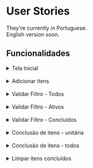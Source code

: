 # User Stories
They're currently in Portuguese.<br>
English version soon.
## Funcionalidades

<details> 
<summary>
Tela Inicial
</summary>

### User Story
    Eu como usuário da aplicação
    Gostaria de possuir um campo para adicionar minha tarefa
    Porque assim inicio a minha lista de tarefa


### Regras de Negócio
#### RN1:
    Possuir um campo de input com uma arial label escrito "O que preciso fazer?

### Critérios de Aceite
 #### CA01:
    Dado que estou na aplicação 
    Quando visualizo o campo de input
    Então consigo adicionar o texto
    E o mesmo possui arial label

</details>
<br>
<details> 
<summary>
Adicionar itens
</summary>

### User Story
    Eu como usuário da aplicação
    Gostaria de criar a minha lista
    Porque assim consigo saber o que ja foi feito

### Regras de Negócio
#### RN1: 
    Ao adicionar o primeiro item na lista, deve ser exibido no rodapé da lista uma sequência de filtros
#### RN2:
    Quando adicionado um item a lista, o mesmo deve possuir um radio button para a sua conclusão e um X para a sua exclusão
#### RN3:
    No rodapé, deve ser incluido a quantidade de itens a serem resolvidos e a opção de filtro (Todos, Ativos, Concluidos)
#### RN4:
    Ser incluido no input, a opção de marcar todos, onde irá marcar todos os itens da lista como Concluidos

### Critérios de Aceite
#### CA01:
    Dado que foi adicionado um item ao nosso checklist
    Quando exibido na lista
    Então o rodapé deve estar abaixo dos itens a serem realizados
    E o mesmo possui arial label
#### CA02:
    Dado que foi adicionado a lista
    Quando visualizo este item
    Então deve ser adicionado um radio button a esquerda do item
    E um X a direita do item
#### CA03:
    Dado que temos ao menos um item no checklist
    Então deve ser exibido no input um icone para marcar todos

</details>
<br>
<details> 
<summary>
Validar Filtro - Todos
</summary>

### User Story
    Eu como usuário da aplicação
    Gostaria de ver as minhas tarefas do dia
    Porque assim identificar quais tarefas preciso fazer e quais ja foram concluídas

### Regras de Negócio
#### RN1:
    Este é o filtro default, sempre ao adicionar um item na lista ele é adicionado.
#### RN2:
    Quando selecionado ele deve monstrar as tarefas concluídas e as a serem feitas
#### RN3:
    O número de tarefas a serem feitas deve refletir com a lista de itens exibidas.

### Critérios de Aceite
#### CA01:
    Dado que uma lista foi criada
    Quando selecionamos o filtro todos
    Então deve ser exibidos todos os itens a serem realizados e todos os itens ja concluidos
#### CA02:
    Dado que uma lista foi criada
    Quando exibido ao menos um item
    Então o contador de itens restantes deve ser igual ao número de tarefas a serem realizadas

</details>
<br>
<details> 
<summary>
Validar Filtro - Ativos
</summary>

### User Story
    Eu como usuário da aplicação
    Gostaria de ver as minhas tarefas que ainda não foram realizadas
    Porque assim identificar quais tarefas preciso fazer

### Regras de Negócio
#### RN1:
    Quando clico no filtro de Ativos, então devem ser exibidos apenas os itens que não foram concluídos
#### RN2:
    O contator de itens deve ser igual ao número de itens exibidos na lista.
#### RN3:
    O número de tarefas a serem feitas deve refletir com a lista de itens exibidas.

### Critérios de Aceite
#### CA01:
    Dado que existe uma lista de itens a serem realizados
    Quando clicamos em ativos
    Então a lista de itens a serem feitos deve ser exibida
    E o contador deve possuir o mesmo número de itens abertos da lista

</details>
<br>
<details> 
<summary>
Validar Filtro - Concluidos
</summary>

### User Story
    Eu como usuário da aplicação
    Gostaria de ver as minhas tarefas que ja foram concluidas
    Porque assim identificar quais tarefas ja realizei

### Regras de Negócio
#### RN1:
    Quando clico no filtro de Completo, então devem ser exibidos apenas os itens que foram concluídos

### Critérios de Aceite
#### CA01:
    Dado que existe ao menos um item finalizado
    Quando clicamos em Concluidos
    Então a lista de itens concluídos deve ser exibida
    E o contador deve possuir o mesmo número de itens em aberto da lista

</details>
<br>
<details> 
<summary>
Conclusão de itens - unitária
</summary>

### User Story
    Eu como usuário da aplicação
    Gostaria de marcar um item como concluido
    Porque assim consigo controlar quais itens eu ja realizei

### Regras de Negócio
#### RN1:
    Quando clico no radio button ao lado do nome da tarefa, então ela deve ser dada como concluida
#### RN2:
    O contador de itens deverá deixar de contar aquela 
    
### Critérios de Aceite
#### CA01:
    Dado que exista um item a ser realizado
    Quando clico para finalizar uma tarefa
    Então ela deve ser concluida
    E ela deve deixar de contar no contador de itens

</details>
<br>
<details> 
<summary>
Conclusão de itens - todos
</summary>

### User Story
    Eu como usuário da aplicação
    Gostaria de concluir todos os itens da lista
    Porque assim consigo finalizar todas juntas

### Regras de Negócio
#### RN1:
    Ter um botão no campo de input que irá finalizar todas as tarefas
#### RN2:
    Ao selecionar, o contador de itens deverá ficar zerado

### Critérios de Aceite
#### CA01:
    Dado que tenha um item a ser realizado
    Quando clico para marcar todos como concluido
    Então todas as tarefas da lista deverão ser concluídas
    E o contador de itens deverá ficar zerado

</details>
<br>
<details> 
<summary>
Limpar itens concluídos
</summary>

### User Story
    Eu como usuário da aplicação
    Gostaria de limpar todos os itens ja concluidos
    Porque assim consigo visualizar apenas os que faltam

### Regras de Negócio
#### RN1:
    Ter um botão no rodapé que limpa todos os itens finalizados
#### RN2:
    Ao concluir pelo menos uma tarefa, o botão deverá ser exibido

### Critérios de Aceite
 #### CA01:
    Dado que exista um item concluido
    Quando clico em Limpar Tarefas Concluidas
    Então todas as tarefas finalizadas são removidas

</details>